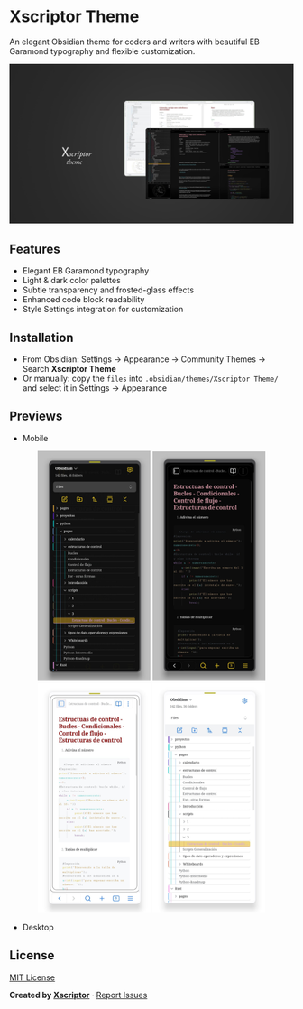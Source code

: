 # Xscriptor Theme

An elegant Obsidian theme for coders and writers with beautiful EB Garamond typography and flexible customization.

![Preview](./docs/preview/preview01.jpg)

## Features
- Elegant EB Garamond typography
- Light & dark color palettes
- Subtle transparency and frosted-glass effects
- Enhanced code block readability
- Style Settings integration for customization

## Installation
- From Obsidian: Settings → Appearance → Community Themes → Search **Xscriptor Theme**
- Or manually: copy the `files` into `.obsidian/themes/Xscriptor Theme/` and select it in Settings → Appearance

## Previews
- Mobile
<p align="center">
  <img src="./docs/preview/preview02.jpg" width="200" alt="Obsidian Xscriptor Mobile Theme Dark Mode"/>
  <img src="./docs/preview/preview03.jpg" width="200" alt="Obsidian Xscriptor Mobile Theme Dark Mode"/>
  <img src="./docs/preview/preview04.jpg" width="200" alt="Obsidian Xscriptor Mobile Theme Light Mode"/>
  <img src="./docs/preview/preview05.jpg" width="200" alt="Obsidian Xscriptor Mobile Theme Light Mode"/>
</p>

- Desktop

## License
[MIT License](LICENSE.md)

**Created by [Xscriptor](https://xscriptor.com)** · [Report Issues](https://github.com/xscriptordev/obsidian/issues)
